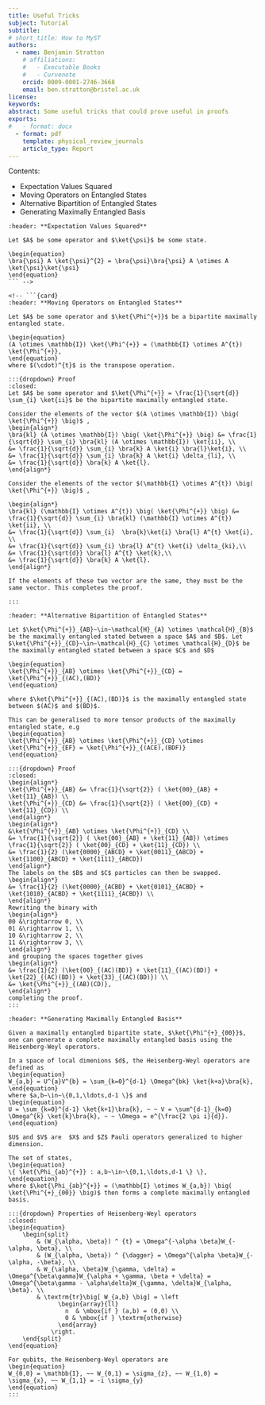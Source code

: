 ```yaml
---
title: Useful Tricks
subject: Tutorial
subtitle: 
# short_title: How to MyST
authors:
  - name: Benjamin Stratton
    # affiliations:
    #   - Executable Books
    #   - Curvenote
    orcid: 0009-0001-2746-3668
    email: ben.stratton@bristol.ac.uk
license: 
keywords:  
abstract: Some useful tricks that could prove useful in proofs
exports:
#   - format: docx
  - format: pdf
    template: physical_review_journals
    article_type: Report
---
```


Contents: 
- Expectation Values Squared
- Moving Operators on Entangled States
- Alternative Bipartition of Entangled States
- Generating Maximally Entangled Basis


```{card} 
:header: **Expectation Values Squared** 

Let $A$ be some operator and $\ket{\psi}$ be some state.

\begin{equation}
\bra{\psi} A \ket{\psi}^{2} = \bra{\psi}\bra{\psi} A \otimes A \ket{\psi}\ket{\psi}
\end{equation}
``` -->

<!-- ```{card} 
:header: **Moving Operators on Entangled States** 

Let $A$ be some operator and $\ket{\Phi^{+}}$ be a bipartite maximally entangled state.

\begin{equation}
(A \otimes \mathbb{I}) \ket{\Phi^{+}} = (\mathbb{I} \otimes A^{t}) \ket{\Phi^{+}},
\end{equation}
where $(\cdot)^{t}$ is the transpose operation. 

:::{dropdown} Proof
:closed:
Let $A$ be some operator and $\ket{\Phi^{+}} = \frac{1}{\sqrt{d}} \sum_{i} \ket{ii}$ be the bipartite maximally entangled state.

Consider the elements of the vector $(A \otimes \mathbb{I}) \big( \ket{\Phi^{+}} \big)$ ,
\begin{align*}
\bra{kl} (A \otimes \mathbb{I}) \big( \ket{\Phi^{+}} \big) &= \frac{1}{\sqrt{d}} \sum_{i} \bra{kl} (A \otimes \mathbb{I}) \ket{ii}, \\
&= \frac{1}{\sqrt{d}} \sum_{i} \bra{k} A \ket{i} \bra{l}\ket{i}, \\
&= \frac{1}{\sqrt{d}} \sum_{i} \bra{k} A \ket{i} \delta_{li}, \\
&= \frac{1}{\sqrt{d}} \bra{k} A \ket{l}.
\end{align*}

Consider the elements of the vector $(\mathbb{I} \otimes A^{t}) \big( \ket{\Phi^{+}} \big)$ ,

\begin{align*}
\bra{kl} (\mathbb{I} \otimes A^{t}) \big( \ket{\Phi^{+}} \big) &= \frac{1}{\sqrt{d}} \sum_{i} \bra{kl} (\mathbb{I} \otimes A^{t}) \ket{ii}, \\
&= \frac{1}{\sqrt{d}} \sum_{i}  \bra{k}\ket{i} \bra{l} A^{t} \ket{i}, \\
&= \frac{1}{\sqrt{d}} \sum_{i} \bra{l} A^{t} \ket{i} \delta_{ki},\\
&= \frac{1}{\sqrt{d}} \bra{l} A^{t} \ket{k},\\
&= \frac{1}{\sqrt{d}} \bra{k} A \ket{l}. 
\end{align*}

If the elements of these two vector are the same, they must be the same vector. This completes the proof. 

:::
```

```{card} 
:header: **Alternative Bipartition of Entangled States** 

Let $\ket{\Phi^{+}}_{AB}~\in~\mathcal{H}_{A} \otimes \mathcal{H}_{B}$ be the maximally entangled stated between a space $A$ and $B$. Let $\ket{\Phi^{+}}_{CD}~\in~\mathcal{H}_{C} \otimes \mathcal{H}_{D}$ be the maximally entangled stated between a space $C$ and $D$

\begin{equation}
\ket{\Phi^{+}}_{AB} \otimes \ket{\Phi^{+}}_{CD} = \ket{\Phi^{+}}_{(AC),(BD)}
\end{equation}

where $\ket{\Phi^{+}}_{(AC),(BD)}$ is the maximally entangled state between $(AC)$ and $(BD)$. 

This can be generalised to more tensor products of the maximally entangled state, e.g 
\begin{equation}
\ket{\Phi^{+}}_{AB} \otimes \ket{\Phi^{+}}_{CD} \otimes \ket{\Phi^{+}}_{EF} = \ket{\Phi^{+}}_{(ACE),(BDF)}
\end{equation}

:::{dropdown} Proof
:closed:
\begin{align*}
\ket{\Phi^{+}}_{AB} &= \frac{1}{\sqrt{2}} ( \ket{00}_{AB} + \ket{11}_{AB}) \\
\ket{\Phi^{+}}_{CD} &= \frac{1}{\sqrt{2}} ( \ket{00}_{CD} + \ket{11}_{CD}) \\
\end{align*}
\begin{align*}
&\ket{\Phi^{+}}_{AB} \otimes \ket{\Phi^{+}}_{CD} \\
&= \frac{1}{\sqrt{2}} ( \ket{00}_{AB} + \ket{11}_{AB}) \otimes \frac{1}{\sqrt{2}} ( \ket{00}_{CD} + \ket{11}_{CD}) \\
&= \frac{1}{2} (\ket{0000}_{ABCD} + \ket{0011}_{ABCD} + \ket{1100}_{ABCD} + \ket{1111}_{ABCD}) 
\end{align*}
The labels on the $B$ and $C$ particles can then be swapped. 
\begin{align*}
&= \frac{1}{2} (\ket{0000}_{ACBD} + \ket{0101}_{ACBD} + \ket{1010}_{ACBD} + \ket{1111}_{ACBD}) \\ 
\end{align*}
Rewriting the binary with 
\begin{align*}
00 &\rightarrow 0, \\
01 &\rightarrow 1, \\
10 &\rightarrow 2, \\
11 &\rightarrow 3, \\
\end{align*} 
and grouping the spaces together gives 
\begin{align*}
&= \frac{1}{2} (\ket{00}_{(AC)(BD)} + \ket{11}_{(AC)(BD)} + \ket{22}_{(AC)(BD)} + \ket{33}_{(AC)(BD)}) \\ 
&= \ket{\Phi^{+}}_{(AB)(CD)},
\end{align*}
completing the proof. 
:::
```

```{card} 
:header: **Generating Maximally Entangled Basis**

Given a maximally entangled bipartite state, $\ket{\Phi^{+}_{00}}$, one can generate a complete maximally entangled basis using the Heisenberg-Weyl operators.

In a space of local dimenions $d$, the Heisenberg-Weyl operators are defined as 
\begin{equation}
W_{a,b} = U^{a}V^{b} = \sum_{k=0}^{d-1} \Omega^{bk} \ket{k+a}\bra{k},
\end{equation}
where $a,b~\in~\{0,1,\ldots,d-1 \}$ and
\begin{equation}
U = \sum_{k=0}^{d-1} \ket{k+1}\bra{k}, ~ ~ V = \sum^{d-1}_{k=0} \Omega^{k} \ket{k}\bra{k}, ~ ~ \Omega = e^{\frac{2 \pi i}{d}}.
\end{equation} 

$U$ and $V$ are  $X$ and $Z$ Pauli operators generalized to higher dimension. 

The set of states, 
\begin{equation}
\{ \ket{\Phi_{ab}^{+}} : a,b~\in~\{0,1,\ldots,d-1 \} \},
\end{equation}
where $\ket{\Phi_{ab}^{+}} = (\mathbb{I} \otimes W_{a,b}) \big( \ket{\Phi^{+}_{00}} \big)$ then forms a complete maximally entangled basis. 

:::{dropdown} Properties of Heisenberg-Weyl operators
:closed:
\begin{equation}
    \begin{split}
        & (W_{\alpha, \beta}) ^ {t} = \Omega^{-\alpha \beta}W_{-\alpha, \beta}, \\
        & (W_{\alpha, \beta}) ^ {\dagger} = \Omega^{\alpha \beta}W_{-\alpha, -\beta}, \\
        & W_{\alpha, \beta}W_{\gamma, \delta} = \Omega^{\beta\gamma}W_{\alpha + \gamma, \beta + \delta} = \Omega^{\beta\gamma - \alpha\delta}W_{\gamma, \delta}W_{\alpha, \beta}. \\ 
        & \textrm{tr}\big[ W_{a,b} \big] = \left
              \begin{array}{ll}
                n  & \mbox{if } (a,b) = (0,0) \\
                0 & \mbox{if } \textrm{otherwise}
              \end{array}
            \right.
    \end{split}
\end{equation}

For qubits, the Heisenberg-Weyl operators are 
\begin{equation}
W_{0,0} = \mathbb{I}, ~~ W_{0,1} = \sigma_{z}, ~~ W_{1,0} = \sigma_{x}, ~~ W_{1,1} = -i \sigma_{y}
\end{equation}
:::

```
